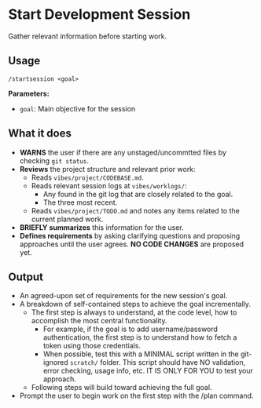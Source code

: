 # Start Development Session

Gather relevant information before starting work.

## Usage

```
/startsession <goal>
```

**Parameters:**
- `goal`: Main objective for the session  

## What it does

- **WARNS** the user if there are any unstaged/uncommtted files by checking
   `git status`.
- **Reviews** the project structure and relevant prior work:
    - Reads `vibes/project/CODEBASE.md`.
    - Reads relevant session logs at `vibes/worklogs/`:
        - Any found in the git log that are closely related to the goal.
        - The three most recent.
    - Reads `vibes/project/TODO.md` and notes any items related to the current planned
      work.
- **BRIEFLY summarizes** this information for the user.
- **Defines requirements** by asking clarifying questions and proposing approaches
  until the user agrees. **NO CODE CHANGES** are proposed yet.

## Output

- An agreed-upon set of requirements for the new session's goal.
- A breakdown of self-contained steps to achieve the goal incrementally.
    - The first step is always to understand, at the code level, how to accomplish
      the most central functionality.
        - For example, if the goal is to add username/password authentication,
          the first step is to understand how to fetch a token using those
          credentials.
        - When possible, test this with a MINIMAL script written in the git-ignored
          `scratch/` folder. This script should have NO validation, error checking,
          usage info, etc. IT IS ONLY FOR YOU to test your approach.
    - Following steps will build toward achieving the full goal.
- Prompt the user to begin work on the first step with the /plan command.

